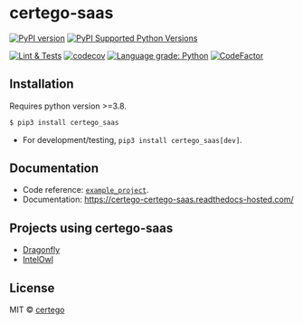 # certego-saas

[![PyPI version](https://badge.fury.io/py/certego-saas.svg)](https://badge.fury.io/py/certego-saas)
[![PyPI Supported Python Versions](https://img.shields.io/pypi/pyversions/certego-saas.svg)](https://pypi.python.org/pypi/certego-saas/)

[![Lint & Tests](https://github.com/certego/certego-saas/workflows/Lint%20&%20Tests/badge.svg)](https://github.com/certego/certego-saas/actions)
[![codecov](https://codecov.io/gh/certego/certego-saas/branch/main/graph/badge.svg?token=XnTODgn1G7)](https://codecov.io/gh/certego/certego-saas)
[![Language grade: Python](https://img.shields.io/lgtm/grade/python/g/certego/certego-saas.svg?logo=lgtm&logoWidth=18)](https://lgtm.com/projects/g/certego/certego-saas/context:python)
[![CodeFactor](https://www.codefactor.io/repository/github/certego/certego-saas/badge)](https://www.codefactor.io/repository/github/certego/certego-saas)

## Installation

Requires python version >=3.8.

```bash
$ pip3 install certego_saas
```

- For development/testing, `pip3 install certego_saas[dev]`.

## Documentation

- Code reference: [`example_project`](https://github.com/certego/certego-saas/tree/main/example_project).
- Documentation: https://certego-certego-saas.readthedocs-hosted.com/

## Projects using certego-saas

- [Dragonfly](https://dragonfly.certego.net/)
- [IntelOwl](https://github.com/intelowlproject/IntelOwl)

## License

MIT © [certego](https://github.com/certego)

